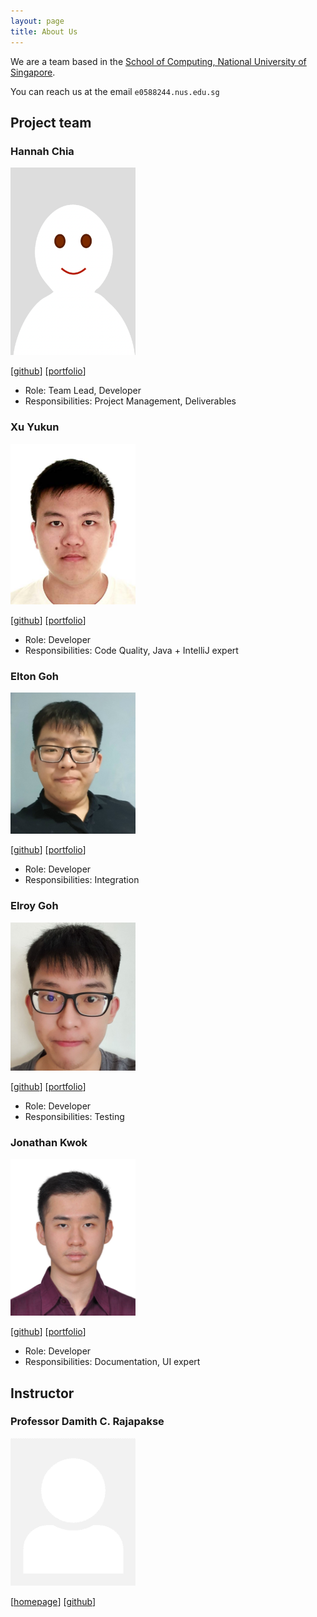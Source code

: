 ```yaml
---
layout: page
title: About Us
---
```


We are a team based in the [School of Computing, National University of Singapore](http://www.comp.nus.edu.sg).

You can reach us at the email `e0588244.nus.edu.sg`

## Project team

### Hannah Chia

<img src="images/kaixin-hc.png" width="200px">

[[github](https://github.com/kaixin-hc)]
[[portfolio](team/kaixin-hc.md)]

* Role: Team Lead, Developer
* Responsibilities: Project Management, Deliverables

### Xu Yukun

<img src="images/yukun99.png" width="200px">

[[github](http://github.com/yukun99)]
[[portfolio](team/yukun99.md)]

* Role: Developer
* Responsibilities: Code Quality, Java + IntelliJ expert

### Elton Goh

<img src="images/eltongohjh.png" width="200px">

[[github](http://github.com/eltongohjh)]
[[portfolio](team/eltongohjh.md)]

* Role: Developer
* Responsibilities: Integration

### Elroy Goh

<img src="images/elroygohjy.png" width="200px">

[[github](http://github.com/elroygohjy)]
[[portfolio](team/elroygohjy.md)]

* Role: Developer
* Responsibilities: Testing

### Jonathan Kwok

<img src="images/halphasx.png" width="200px">

[[github](http://github.com/HalphasX)]
[[portfolio](team/halphasx.md)]

* Role: Developer
* Responsibilities: Documentation, UI expert

## Instructor

### Professor Damith C. Rajapakse

<img src="images/johndoe.png" width="200px">

[[homepage](http://www.comp.nus.edu.sg/~damithch)]
[[github](https://github.com/damithc)]
